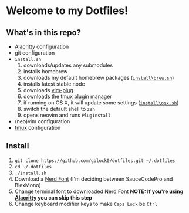 # Welcome to my Dotfiles!

## What's in this repo?
- [Alacritty](https://github.com/alacritty/alacritty) configuration
- git configuration
- `install.sh`
    1. downloads/updates any submodules
    1. installs homebrew
    1. downloads my default homebrew packages ([`install\brew.sh`](https://github.com/gblock0/dotfiles/blob/master/install/brew.sh))
    1. installs latest stable node
    1. downloads [vim-plug](https://github.com/junegunn/vim-plug)
    1. downloads the [tmux plugin manager](https://github.com/tmux-plugins/tpm)
    1. if running on OS X, it will update some settings ([`install\osx.sh`](https://github.com/gblock0/dotfiles/blob/master/install/osx.sh))
    1. switch the default shell to `zsh`
    1. opens neovim and runs `PlugInstall`
- (neo)vim configuration
- [tmux](https://github.com/tmux/tmux/wiki) configuration

## Install

1. `git clone https://github.com/gblock0/dotfiles.git ~/.dotfiles`
1. `cd ~/.dotfiles`
1. `./install.sh`
1. Download a [Nerd Font](https://www.nerdfonts.com/) (I'm deciding between SauceCodePro and BlexMono)
1. Change terminal font to downloaded Nerd Font **NOTE: If you're using [Alacritty](https://github.com/alacritty/alacritty) you can skip this step**
1. Change keyboard modifier keys to make `Caps Lock` be `Ctrl`
